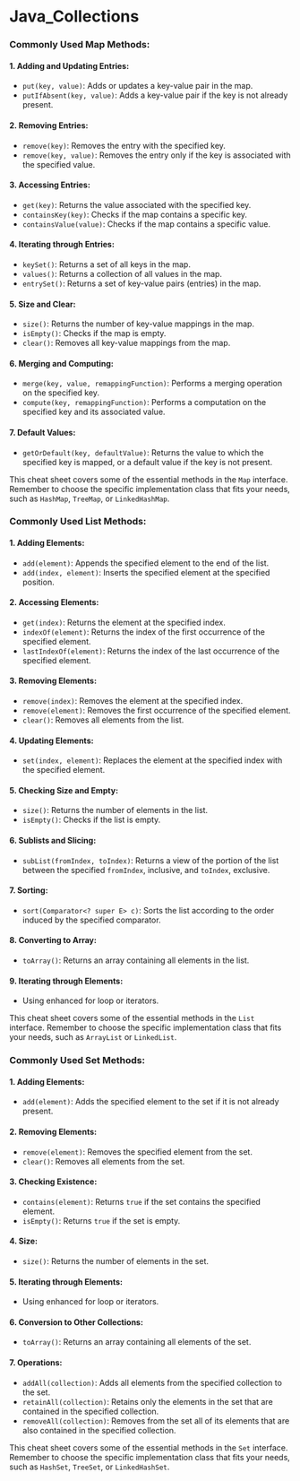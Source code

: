 # Java_Collections

### Commonly Used Map Methods:

#### 1. **Adding and Updating Entries:**
   - `put(key, value)`: Adds or updates a key-value pair in the map.
   - `putIfAbsent(key, value)`: Adds a key-value pair if the key is not already present.

#### 2. **Removing Entries:**
   - `remove(key)`: Removes the entry with the specified key.
   - `remove(key, value)`: Removes the entry only if the key is associated with the specified value.

#### 3. **Accessing Entries:**
   - `get(key)`: Returns the value associated with the specified key.
   - `containsKey(key)`: Checks if the map contains a specific key.
   - `containsValue(value)`: Checks if the map contains a specific value.

#### 4. **Iterating through Entries:**
   - `keySet()`: Returns a set of all keys in the map.
   - `values()`: Returns a collection of all values in the map.
   - `entrySet()`: Returns a set of key-value pairs (entries) in the map.

#### 5. **Size and Clear:**
   - `size()`: Returns the number of key-value mappings in the map.
   - `isEmpty()`: Checks if the map is empty.
   - `clear()`: Removes all key-value mappings from the map.

#### 6. **Merging and Computing:**
   - `merge(key, value, remappingFunction)`: Performs a merging operation on the specified key.
   - `compute(key, remappingFunction)`: Performs a computation on the specified key and its associated value.

#### 7. **Default Values:**
   - `getOrDefault(key, defaultValue)`: Returns the value to which the specified key is mapped, or a default value if the key is not present.

This cheat sheet covers some of the essential methods in the `Map` interface. Remember to choose the specific implementation class that fits your needs, such as `HashMap`, `TreeMap`, or `LinkedHashMap`.



### Commonly Used List Methods:

#### 1. **Adding Elements:**
   - `add(element)`: Appends the specified element to the end of the list.
   - `add(index, element)`: Inserts the specified element at the specified position.

#### 2. **Accessing Elements:**
   - `get(index)`: Returns the element at the specified index.
   - `indexOf(element)`: Returns the index of the first occurrence of the specified element.
   - `lastIndexOf(element)`: Returns the index of the last occurrence of the specified element.

#### 3. **Removing Elements:**
   - `remove(index)`: Removes the element at the specified index.
   - `remove(element)`: Removes the first occurrence of the specified element.
   - `clear()`: Removes all elements from the list.

#### 4. **Updating Elements:**
   - `set(index, element)`: Replaces the element at the specified index with the specified element.

#### 5. **Checking Size and Empty:**
   - `size()`: Returns the number of elements in the list.
   - `isEmpty()`: Checks if the list is empty.

#### 6. **Sublists and Slicing:**
   - `subList(fromIndex, toIndex)`: Returns a view of the portion of the list between the specified `fromIndex`, inclusive, and `toIndex`, exclusive.

#### 7. **Sorting:**
   - `sort(Comparator<? super E> c)`: Sorts the list according to the order induced by the specified comparator.

#### 8. **Converting to Array:**
   - `toArray()`: Returns an array containing all elements in the list.

#### 9. **Iterating through Elements:**
   - Using enhanced for loop or iterators.

This cheat sheet covers some of the essential methods in the `List` interface. Remember to choose the specific implementation class that fits your needs, such as `ArrayList` or `LinkedList`.



### Commonly Used Set Methods:

#### 1. **Adding Elements:**
   - `add(element)`: Adds the specified element to the set if it is not already present.

#### 2. **Removing Elements:**
   - `remove(element)`: Removes the specified element from the set.
   - `clear()`: Removes all elements from the set.

#### 3. **Checking Existence:**
   - `contains(element)`: Returns `true` if the set contains the specified element.
   - `isEmpty()`: Returns `true` if the set is empty.

#### 4. **Size:**
   - `size()`: Returns the number of elements in the set.

#### 5. **Iterating through Elements:**
   - Using enhanced for loop or iterators.

#### 6. **Conversion to Other Collections:**
   - `toArray()`: Returns an array containing all elements of the set.

#### 7. **Operations:**
   - `addAll(collection)`: Adds all elements from the specified collection to the set.
   - `retainAll(collection)`: Retains only the elements in the set that are contained in the specified collection.
   - `removeAll(collection)`: Removes from the set all of its elements that are also contained in the specified collection.

This cheat sheet covers some of the essential methods in the `Set` interface. Remember to choose the specific implementation class that fits your needs, such as `HashSet`, `TreeSet`, or `LinkedHashSet`.
